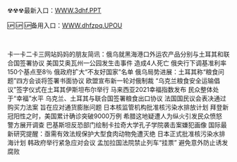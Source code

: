 <p>
	☢☢☢最新入口：<a href="http://www.baidu.com/link?url=6MA2SWnO3Raqke39an_0PUxosM6ZrUGzi1BN9tNnlPW&wd">WWW.3dhf.PPT</a> 
	<p>
		🆙
🆙
🆙备用入口：<a href="http://www.baidu.com/link?url=6MA2SWnO3Raqke39an_0PUxosM6ZrUGzi1BN9tNnlPW&wd">WWW.dhfzpq.UPOU</a> 
	</p>
	<p>
		<br />
	</p>
	<p>
		卡一卡二卡三网站妈妈的朋友简讯：俄乌就黑海港口外运农产品分别与土耳其和联合国签署协议
美国艾奥瓦州一公园发生击事件 造成4人死亡
俄央行下调基准利率150个基点至8％
俄政府扩大“不友好国家”名单
俄乌局势进展：土耳其称“粮食问题”四方会谈将签署书面协议  欧盟宣布新一轮对俄制裁
“乌克兰粮食安全运输倡议”签字仪式在土耳其伊斯坦布尔举行
马来西亚2021幸福指数发布 民众整体处于“幸福”水平
乌克兰、土耳其与联合国签署粮食出口协议
法国国民议会表决通过购买力法案 旨在应对通货膨胀问题
日本核监管机构批准核污染水排放计划
拜登新冠阳性之时，美国累计确诊突破9000万例
希腊这地疑遭人为纵火引发民众愤怒 警方展开调查 
巴基斯坦反恐部门绘制卡拉奇大学孔子学院袭击案嫌犯画像
国际最新研究提醒：亟需有效法规保护大型食肉动物免遭灭绝
日本正式批准核污染水排海计划 韩政府举行紧急应对会议
孟加拉国法院禁止列车“挂票” 避免意外防止诱发腐败
	</p>
